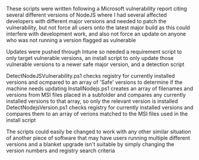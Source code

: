 These scripts were written following a Microsoft vulnerability report citing several different versions of NodeJS where I had several affected developers with different major versions and needed to patch the vulnerability,
but not force all users onto the latest major build as this could interfere with development work, and also not force an update on anyone who was not running a version flagged as vulnerable

Updates were pushed through Intune so needed a requirement script to only target vulnerable versions, an install script to only update those vulnerable versions to a newer safe major version, and a detection script

DetectNodeJSVulnerability.ps1 checks registry for currently installed versions and ocmpared to an array of 'Safe' versions to determine if the machine needs updating
InstallNodejs.ps1 creates an array of filenames and versions from MSI files placed in a subfolder and compares any currently installed versions to that array, so only the relevant version is installed
DetectNodejsVersion.ps1 checks registry for currently installed versions and compares them to an array of verions matched to the MSI files used in the install script

The scripts could easily be changed to work with any other similar situation of another piece of software that may have users running multiple different versions and a blanket upgrade isn't suitable by simply changing the version numbers and registry search criteria
